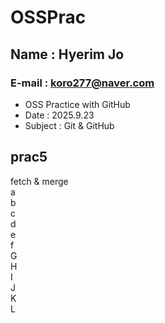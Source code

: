 # OSSPrac
## Name : Hyerim Jo
### E-mail : koro277@naver.com

- OSS Practice with GitHub
- Date : 2025.9.23
- Subject : Git & GitHub

## prac5
fetch & merge  
a  
b  
c  
d  
e  
f  
G  
H  
I  
J  
K  
L  